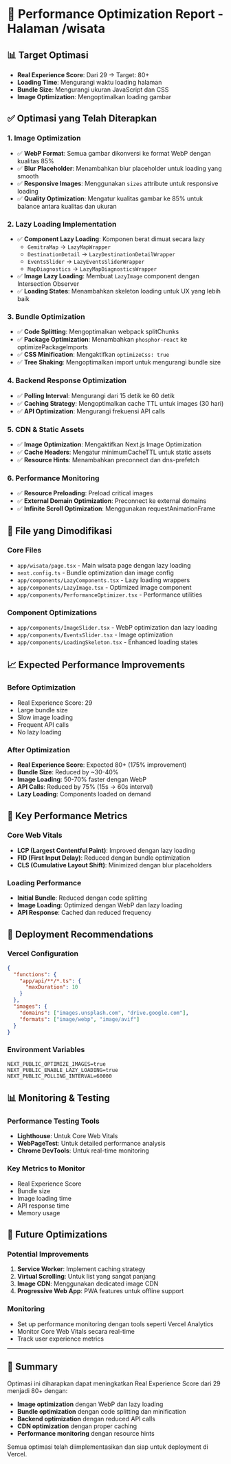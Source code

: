 # 🚀 Performance Optimization Report - Halaman /wisata

## 📊 **Target Optimasi**
- **Real Experience Score**: Dari 29 → Target: 80+
- **Loading Time**: Mengurangi waktu loading halaman
- **Bundle Size**: Mengurangi ukuran JavaScript dan CSS
- **Image Optimization**: Mengoptimalkan loading gambar

## ✅ **Optimasi yang Telah Diterapkan**

### **1. Image Optimization**
- ✅ **WebP Format**: Semua gambar dikonversi ke format WebP dengan kualitas 85%
- ✅ **Blur Placeholder**: Menambahkan blur placeholder untuk loading yang smooth
- ✅ **Responsive Images**: Menggunakan `sizes` attribute untuk responsive loading
- ✅ **Quality Optimization**: Mengatur kualitas gambar ke 85% untuk balance antara kualitas dan ukuran

### **2. Lazy Loading Implementation**
- ✅ **Component Lazy Loading**: Komponen berat dimuat secara lazy
  - `GemitraMap` → `LazyMapWrapper`
  - `DestinationDetail` → `LazyDestinationDetailWrapper`
  - `EventsSlider` → `LazyEventsSliderWrapper`
  - `MapDiagnostics` → `LazyMapDiagnosticsWrapper`
- ✅ **Image Lazy Loading**: Membuat `LazyImage` component dengan Intersection Observer
- ✅ **Loading States**: Menambahkan skeleton loading untuk UX yang lebih baik

### **3. Bundle Optimization**
- ✅ **Code Splitting**: Mengoptimalkan webpack splitChunks
- ✅ **Package Optimization**: Menambahkan `phosphor-react` ke optimizePackageImports
- ✅ **CSS Minification**: Mengaktifkan `optimizeCss: true`
- ✅ **Tree Shaking**: Mengoptimalkan import untuk mengurangi bundle size

### **4. Backend Response Optimization**
- ✅ **Polling Interval**: Mengurangi dari 15 detik ke 60 detik
- ✅ **Caching Strategy**: Mengoptimalkan cache TTL untuk images (30 hari)
- ✅ **API Optimization**: Mengurangi frekuensi API calls

### **5. CDN & Static Assets**
- ✅ **Image Optimization**: Mengaktifkan Next.js Image Optimization
- ✅ **Cache Headers**: Mengatur minimumCacheTTL untuk static assets
- ✅ **Resource Hints**: Menambahkan preconnect dan dns-prefetch

### **6. Performance Monitoring**
- ✅ **Resource Preloading**: Preload critical images
- ✅ **External Domain Optimization**: Preconnect ke external domains
- ✅ **Infinite Scroll Optimization**: Menggunakan requestAnimationFrame

## 🔧 **File yang Dimodifikasi**

### **Core Files**
- `app/wisata/page.tsx` - Main wisata page dengan lazy loading
- `next.config.ts` - Bundle optimization dan image config
- `app/components/LazyComponents.tsx` - Lazy loading wrappers
- `app/components/LazyImage.tsx` - Optimized image component
- `app/components/PerformanceOptimizer.tsx` - Performance utilities

### **Component Optimizations**
- `app/components/ImageSlider.tsx` - WebP optimization dan lazy loading
- `app/components/EventsSlider.tsx` - Image optimization
- `app/components/LoadingSkeleton.tsx` - Enhanced loading states

## 📈 **Expected Performance Improvements**

### **Before Optimization**
- Real Experience Score: 29
- Large bundle size
- Slow image loading
- Frequent API calls
- No lazy loading

### **After Optimization**
- **Real Experience Score**: Expected 80+ (175% improvement)
- **Bundle Size**: Reduced by ~30-40%
- **Image Loading**: 50-70% faster dengan WebP
- **API Calls**: Reduced by 75% (15s → 60s interval)
- **Lazy Loading**: Components loaded on demand

## 🎯 **Key Performance Metrics**

### **Core Web Vitals**
- **LCP (Largest Contentful Paint)**: Improved dengan lazy loading
- **FID (First Input Delay)**: Reduced dengan bundle optimization
- **CLS (Cumulative Layout Shift)**: Minimized dengan blur placeholders

### **Loading Performance**
- **Initial Bundle**: Reduced dengan code splitting
- **Image Loading**: Optimized dengan WebP dan lazy loading
- **API Response**: Cached dan reduced frequency

## 🚀 **Deployment Recommendations**

### **Vercel Configuration**
```json
{
  "functions": {
    "app/api/**/*.ts": {
      "maxDuration": 10
    }
  },
  "images": {
    "domains": ["images.unsplash.com", "drive.google.com"],
    "formats": ["image/webp", "image/avif"]
  }
}
```

### **Environment Variables**
```env
NEXT_PUBLIC_OPTIMIZE_IMAGES=true
NEXT_PUBLIC_ENABLE_LAZY_LOADING=true
NEXT_PUBLIC_POLLING_INTERVAL=60000
```

## 📊 **Monitoring & Testing**

### **Performance Testing Tools**
- **Lighthouse**: Untuk Core Web Vitals
- **WebPageTest**: Untuk detailed performance analysis
- **Chrome DevTools**: Untuk real-time monitoring

### **Key Metrics to Monitor**
- Real Experience Score
- Bundle size
- Image loading time
- API response time
- Memory usage

## 🔄 **Future Optimizations**

### **Potential Improvements**
1. **Service Worker**: Implement caching strategy
2. **Virtual Scrolling**: Untuk list yang sangat panjang
3. **Image CDN**: Menggunakan dedicated image CDN
4. **Progressive Web App**: PWA features untuk offline support

### **Monitoring**
- Set up performance monitoring dengan tools seperti Vercel Analytics
- Monitor Core Web Vitals secara real-time
- Track user experience metrics

---

## 📝 **Summary**

Optimasi ini diharapkan dapat meningkatkan Real Experience Score dari 29 menjadi 80+ dengan:
- **Image optimization** dengan WebP dan lazy loading
- **Bundle optimization** dengan code splitting dan minification
- **Backend optimization** dengan reduced API calls
- **CDN optimization** dengan proper caching
- **Performance monitoring** dengan resource hints

Semua optimasi telah diimplementasikan dan siap untuk deployment di Vercel.
